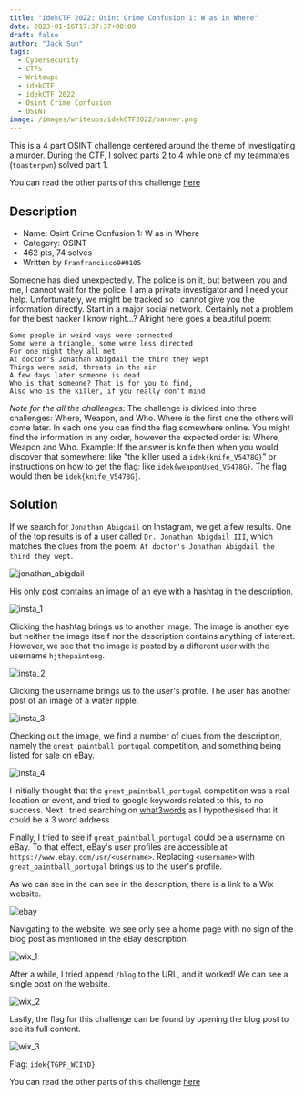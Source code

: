 ```yaml
---
title: "idekCTF 2022: Osint Crime Confusion 1: W as in Where"
date: 2023-01-16T17:37:37+08:00
draft: false
author: "Jack Sun"
tags:
  - Cybersecurity
  - CTFs
  - Writeups
  - idekCTF
  - idekCTF 2022
  - Osint Crime Confusion
  - OSINT
image: /images/writeups/idekCTF2022/banner.png
---
```


This is a 4 part OSINT challenge centered around the theme of investigating a murder. During the CTF, I solved parts 2 to 4 while one of my teammates (`toasterpwn`) solved part 1.

You can read the other parts of this challenge [here](https://jacksun.dev/tags/osint-crime-confusion/)

## Description

- Name: Osint Crime Confusion 1: W as in Where
- Category: OSINT
- 462 pts, 74 solves
- Written by `Franfrancisco9#0105`

Someone has died unexpectedly. The police is on it, but between you and me, I cannot wait for the police. I am a private investigator and I need your help. Unfortunately, we might be tracked so I cannot give you the information directly. Start in a major social network. Certainly not a problem for the best hacker I know right...? Alright here goes a beautiful poem:

```text
Some people in weird ways were connected
Some were a triangle, some were less directed
For one night they all met
At doctor's Jonathan Abigdail the third they wept 
Things were said, threats in the air
A few days later someone is dead
Who is that someone? That is for you to find,
Also who is the killer, if you really don't mind
```

*Note for the all the challenges:* The challenge is divided into three challenges: Where, Weapon, and Who. Where is the first one the others will come later. In each one you can find the flag somewhere online. You might find the information in any order, however the expected order is: Where, Weapon and Who. Example: If the answer is knife then when you would discover that somewhere: like "the killer used a `idek{knife_V5478G}`" or instructions on how to get the flag: like `idek{weaponUsed_V5478G}`. The flag would then be `idek{knife_V5478G}`.

## Solution

If we search for `Jonathan Abigdail` on Instagram, we get a few results. One of the top results is of a user called `Dr. Jonathan Abigdail III`, which matches the clues from the poem: `At doctor's Jonathan Abigdail the third they wept`.

![jonathan_abigdail](/images/writeups/idekCTF2022/osint_crime_confusion/jonathan_abigdail.png)

His only post contains an image of an eye with a hashtag in the description.

![insta_1](/images/writeups/idekCTF2022/osint_crime_confusion/insta_1.png)

Clicking the hashtag brings us to another image. The image is another eye but neither the image itself nor the description contains anything of interest. However, we see that the image is posted by a different user with the username `hjthepainteng`.

![insta_2](/images/writeups/idekCTF2022/osint_crime_confusion/insta_2.png)

Clicking the username brings us to the user's profile. The user has another post of an image of a water ripple.

![insta_3](/images/writeups/idekCTF2022/osint_crime_confusion/insta_3.png)

Checking out the image, we find a number of clues from the description, namely the `great_paintball_portugal` competition, and something being listed for sale on eBay.

![insta_4](/images/writeups/idekCTF2022/osint_crime_confusion/insta_4.png)

I initially thought that the `great_paintball_portugal` competition was a real location or event, and tried to google keywords related to this, to no success. Next I tried searching on [what3words](https://what3words.com/) as I hypothesised that it could be a 3 word address.

Finally, I tried to see if `great_paintball_portugal` could be a username on eBay. To that effect, eBay's user profiles are accessible at `https://www.ebay.com/usr/<username>`. Replacing `<username>` with `great_paintball_portugal` brings us to the user's profile.

As we can see in the can see in the description, there is a link to a Wix website.

![ebay](/images/writeups/idekCTF2022/osint_crime_confusion/ebay.png)

Navigating to the website, we see only see a home page with no sign of the blog post as mentioned in the eBay description.

![wix_1](/images/writeups/idekCTF2022/osint_crime_confusion/wix_1.png)

After a while, I tried append `/blog` to the URL, and it worked! We can see a single post on the website.

![wix_2](/images/writeups/idekCTF2022/osint_crime_confusion/wix_2.png)

Lastly, the flag for this challenge can be found by opening the blog post to see its full content.

![wix_3](/images/writeups/idekCTF2022/osint_crime_confusion/wix_3.png)

Flag: `idek{TGPP_WCIYD}`

You can read the other parts of this challenge [here](https://jacksun.dev/tags/osint-crime-confusion/)